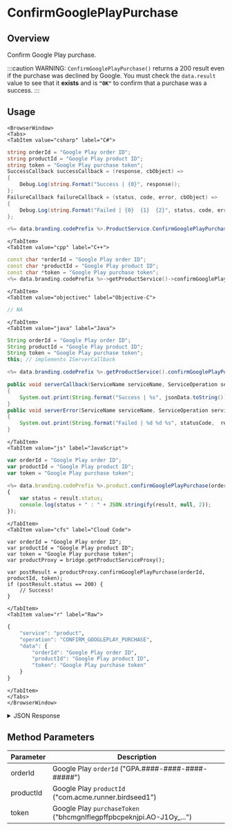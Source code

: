 # ConfirmGooglePlayPurchase
## Overview
Confirm Google Play purchase.



:::caution
WARNING: <code>ConfirmGooglePlayPurchase()</code> returns a 200 result even if the purchase was declined by Google. You must check the <code>data.result</code> value to see that it <strong>exists</strong> and is <code><strong>"OK"</strong></code> to confirm that a purchase was a success.
:::

<PartialServop service_name="product" operation_name="CONFIRM_GOOGLEPLAY_PURCHASE" />

## Usage

```mdx-code-block
<BrowserWindow>
<Tabs>
<TabItem value="csharp" label="C#">
```

```csharp
string orderId = "Google Play order ID";
string productId = "Google Play product ID";
string token = "Google Play purchase token";
SuccessCallback successCallback = (response, cbObject) =>
{
    Debug.Log(string.Format("Success | {0}", response));
};
FailureCallback failureCallback = (status, code, error, cbObject) =>
{
    Debug.Log(string.Format("Failed | {0}  {1}  {2}", status, code, error));
};

<%= data.branding.codePrefix %>.ProductService.ConfirmGooglePlayPurchase(orderId, productId, token, successCallback, failureCallback);
```

```mdx-code-block
</TabItem>
<TabItem value="cpp" label="C++">
```

```cpp
const char *orderId = "Google Play order ID";
const char *productId = "Google Play product ID";
const char *token = "Google Play purchase token";
<%= data.branding.codePrefix %>->getProductService()->confirmGooglePlayPurchase(orderId, productId, token, this);
```

```mdx-code-block
</TabItem>
<TabItem value="objectivec" label="Objective-C">
```

```objectivec
// NA
```

```mdx-code-block
</TabItem>
<TabItem value="java" label="Java">
```

```java
String orderId = "Google Play order ID";
String productId = "Google Play product ID";
String token = "Google Play purchase token";
this; // implements IServerCallback

<%= data.branding.codePrefix %>.getProductService().confirmGooglePlayPurchase(orderId, productId, token, this);

public void serverCallback(ServiceName serviceName, ServiceOperation serviceOperation, JSONObject jsonData)
{
    System.out.print(String.format("Success | %s", jsonData.toString()));
}
public void serverError(ServiceName serviceName, ServiceOperation serviceOperation, int statusCode, int reasonCode, String jsonError)
{
    System.out.print(String.format("Failed | %d %d %s", statusCode,  reasonCode, jsonError.toString()));
}
```

```mdx-code-block
</TabItem>
<TabItem value="js" label="JavaScript">
```

```javascript
var orderId = "Google Play order ID";
var productId = "Google Play product ID";
var token = "Google Play purchase token";

<%= data.branding.codePrefix %>.product.confirmGooglePlayPurchase(orderId, productId, token, result =>
{
	var status = result.status;
	console.log(status + " : " + JSON.stringify(result, null, 2));
});
```

```mdx-code-block
</TabItem>
<TabItem value="cfs" label="Cloud Code">
```

```cfscript
var orderId = "Google Play order ID";
var productId = "Google Play product ID";
var token = "Google Play purchase token";
var productProxy = bridge.getProductServiceProxy();

var postResult = productProxy.confirmGooglePlayPurchase(orderId, productId, token);
if (postResult.status == 200) {
    // Success!
}
```

```mdx-code-block
</TabItem>
<TabItem value="r" label="Raw">
```

```r
{
	"service": "product",
	"operation": "CONFIRM_GOOGLEPLAY_PURCHASE",
	"data": {
		"orderId": "Google Play order ID",
		"productId": "Google Play product ID",
		"token": "Google Play purchase token"
	}
}
```

```mdx-code-block
</TabItem>
</Tabs>
</BrowserWindow>
```

<details>
<summary>JSON Response</summary>

```json
{
    "status": 200,
    "data": {
        "result": "OK",
        "status": {
            "consumptionState": 1,
            "developerPayload": "",
            "purchaseState": 0,
            "kind": "androidpublisher#productPurchase",
            "purchaseTimeMillis": 1464789264502
        },
        "playerCurrency": {
            "updatedAt": 1464789275517,
            "currencyMap": {
                "gems": {
                    "purchased": 15,
                    "balance": 15,
                    "consumed": 0,
                    "awarded": 0
                },
                "gold": {
                    "purchased": 8000,
                    "balance": 8000,
                    "consumed": 0,
                    "awarded": 0
                }
            },
            "playerId": "b5ba6fb5-4dd8-49cd-a6cc-36842ccff05d",
            "createdAt": 1464373318154
        },
        "server_time": 1464789275522
    }
}
```
</details>

## Method Parameters
Parameter | Description
--------- | -----------
orderId | Google Play `orderId` ("GPA.####-####-####-#####")
productId | Google Play `productId` ("com.acme.runner.birdseed1")
token | Google Play `purchaseToken` ("bhcmgnlflegpffpbcpeknjpi.AO-J1Oy_...")


